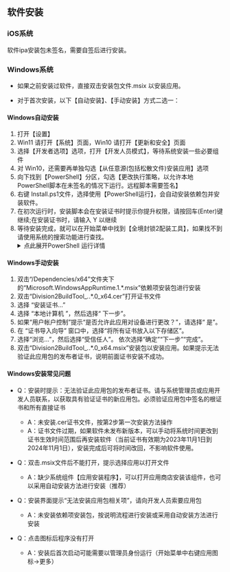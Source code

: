 ## 软件安装

### iOS系统
软件ipa安装包未签名，需要自签后进行安装。

### Windows系统
- 如果之前安装过软件，直接双击安装包文件.msix 以安装应用。

- 对于首次安装，以下【自动安装】、【手动安装】方式二选一：

#### Windows自动安装
1. 打开【设置】
1. Win11 请打开【系统】页面，Win10 请打开【更新和安全】页面
1. 选择【开发者选项】选项，打开【开发人员模式】，等待系统安装一些必要组件
1. 对 Win10，还需要再单独勾选【从任意源(包括松散文件)安装应用】选项
1. 向下找到【PowerShell】分区，勾选【更改执行策略，以允许本地PowerShell脚本在未签名的情况下运行。远程脚本需要签名】
1. 右键 Install.ps1文件，选择使用【PowerShell运行】，会自动安装依赖包并安装软件。
1. 在初次运行时，安装脚本会在安装证书时提示你提升权限，请按回车(Enter)键继续;在安装证书时，请输入 Y 以继续
1. 等待安装完成，就可以在开始菜单中找到【全境封锁2配装工具】，如果找不到请使用系统的搜索功能进行查找。
     <details>
       <summary>点此展开PowerShell 运行详情</summary>
         <pre><code>
         找到了捆绑:  Division2BuildTool_**.*.*.0_x64.msix  
         找到证书:  Division2BuildTool_**.*.*.0_x64.cer  
         在安装此应用程序之前，需要执行以下操作:  
         -安装签名证书  
         需要具有管理员凭据才能继续。  请接受 UAC 提示并在请求时提供管理员密码。    
         按 Enter 键继续...:  
         正在安装证书...  
         您要将数字证书安装到计算机的受信任人员证书存储区中。这样做有严重的安全风险，只有在信任此数字证书的建立者时才应执     行此操作。  
         当您使用完此应用程序时，应手动移除关联的数字证书。以下网址提供了相关操作说明:  
         http://go.microsoft.com/fwlink/?LinkId=243053  
         是否确实要继续?  
         [Y] 是(Y)  [N] 否(N)  [?] 帮助 (默认值为“N”):  
         正在安装应用程序...  
         找到依赖项包:  
         Microsoft.WindowsAppRuntime.1.*.msix  
         成功: 成功安装了应用程序。  
         按 Enter 键继续...:
         </code></pre>
     </details>



#### Windows手动安装
1. 双击“/Dependencies/x64”文件夹下的“Microsoft.WindowsAppRuntime.1.*.msix”依赖项安装包进行安装
1. 双击“Division2BuildTool_*.*.*.0_x64.cer”打开证书文件
1. 选择 “安装证书...”
1. 选择 “本地计算机 ”，然后选择“ 下一步”。
1. 如果“用户帐户控制”提示“是否允许此应用对设备进行更改？”，请选择“ 是”。
1. 在 “证书导入向导” 窗口中，选择“将所有证书放入以下存储区”。
1. 选择“浏览...”，然后选择“受信任人”。 依次选择“确定”“下一步”“完成”。
1. 双击“Division2BuildTool_*.*.*.0_x64.msix”安装包以安装应用。如果提示无法验证此应用包的发布者证书，说明前面证书安装不成功。 

#### Windows安装常见问题
- Q：安装时提示：无法验证此应用包的发布者证书。请与系统管理员或应用开发人员联系，以获取具有验证证书的新应用包。必须验证应用包中签名的根证书和所有直接证书
  - A：未安装.cer证书文件，按第2步第一次安装方法操作
  - A：证书文件过期，如果软件未发布新版本，可以手动将系统时间更改到证书生效时间范围后再安装软件（当前证书有效期为2023年11月1日到2024年11月1日），安装完成后可将时间改回，不影响软件使用。

- Q：双击.msix文件后不能打开，提示选择应用以打开文件
  - A：缺少系统组件【应用安装程序】，可以打开应用商店安装该组件，也可以采用自动安装方法进行安装（推荐）

- Q：安装界面提示“无法安装应用包相关项”，请向开发人员索要应用包
  - A：未安装依赖项安装包，按说明流程进行安装或采用自动安装方法进行安装

- Q：点击图标后程序没有打开
  - A：安装后首次启动可能需要以管理员身份运行（开始菜单中右键应用图标->更多）
